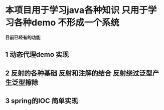 # 本项目用于学习java各种知识 只用于学习各种demo 不形成一个系统
**目前已经有的功能**
## 1 动态代理demo 实现
## 2 反射的各种基础 反射和注解的结合 反射绕过泛型产生泛型擦除
## 3 spring的IOC 简单实现
